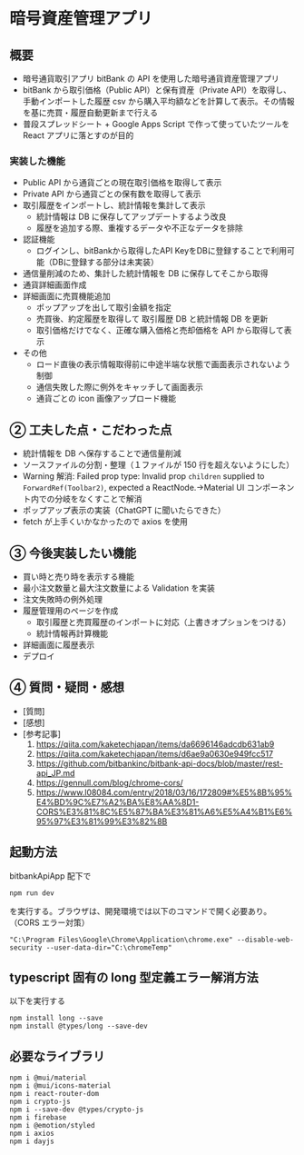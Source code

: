 # 暗号資産管理アプリ

## 概要

- 暗号通貨取引アプリ bitBank の API を使用した暗号通貨資産管理アプリ
- bitBank から取引価格（Public API）と保有資産（Private API）を取得し、手動インポートした履歴 csv から購入平均額などを計算して表示。その情報を基に売買・履歴自動更新まで行える
- 普段スプレッドシート + Google Apps Script で作って使っていたツールを React アプリに落とすのが目的

### 実装した機能

- Public API から通貨ごとの現在取引価格を取得して表示
- Private API から通貨ごとの保有数を取得して表示
- 取引履歴をインポートし、統計情報を集計して表示
  - 統計情報は DB に保存してアップデートするよう改良
  - 履歴を追加する際、重複するデータや不正なデータを排除
- 認証機能
  - ログインし、bitBankから取得したAPI KeyをDBに登録することで利用可能（DBに登録する部分は未実装）
- 通信量削減のため、集計した統計情報を DB に保存してそこから取得
- 通貨詳細画面作成
- 詳細画面に売買機能追加
  - ポップアップを出して取引金額を指定
  - 売買後、約定履歴を取得して 取引履歴 DB と統計情報 DB を更新
  - 取引価格だけでなく、正確な購入価格と売却価格を API から取得して表示
- その他
  - ロード直後の表示情報取得前に中途半端な状態で画面表示されないよう制御
  - 通信失敗した際に例外をキャッチして画面表示
  - 通貨ごとの icon 画像アップロード機能

## ② 工夫した点・こだわった点

- 統計情報を DB へ保存することで通信量削減
- ソースファイルの分割・整理（１ファイルが 150 行を超えないようにした）
- Warning 解消: Failed prop type: Invalid prop `children` supplied to `ForwardRef(Toolbar2)`, expected a ReactNode.→Material UI コンポーネント内での分岐をなくすことで解消
- ポップアップ表示の実装（ChatGPT に聞いたらできた）
- fetch が上手くいかなかったので axios を使用

## ③ 今後実装したい機能

- 買い時と売り時を表示する機能
- 最小注文数量と最大注文数量による Validation を実装
- 注文失敗時の例外処理
- 履歴管理用のページを作成
  - 取引履歴と売買履歴のインポートに対応（上書きオプションをつける）
  - 統計情報再計算機能
- 詳細画面に履歴表示
- デプロイ

## ④ 質問・疑問・感想

- [質問]
- [感想]
- [参考記事]
  1.  https://qiita.com/kaketechjapan/items/da6696146adcdb631ab9
  2.  https://qiita.com/kaketechjapan/items/d6ae9a0630e949fcc517
  3.  https://github.com/bitbankinc/bitbank-api-docs/blob/master/rest-api_JP.md
  4.  https://gennull.com/blog/chrome-cors/
  5.  https://www.l08084.com/entry/2018/03/16/172809#%E5%8B%95%E4%BD%9C%E7%A2%BA%E8%AA%8D1-CORS%E3%81%8C%E5%87%BA%E3%81%A6%E5%A4%B1%E6%95%97%E3%81%99%E3%82%8B

## 起動方法

bitbankApiApp 配下で

```
npm run dev
```

を実行する。ブラウザは、開発環境では以下のコマンドで開く必要あり。（CORS エラー対策）

```
"C:\Program Files\Google\Chrome\Application\chrome.exe" --disable-web-security --user-data-dir="C:\chromeTemp"
```

## typescript 固有の long 型定義エラー解消方法

以下を実行する

```
npm install long --save
npm install @types/long --save-dev
```

## 必要なライブラリ

```
npm i @mui/material
npm i @mui/icons-material
npm i react-router-dom
npm i crypto-js
npm i --save-dev @types/crypto-js
npm i firebase
npm i @emotion/styled
npm i axios
npm i dayjs
```
